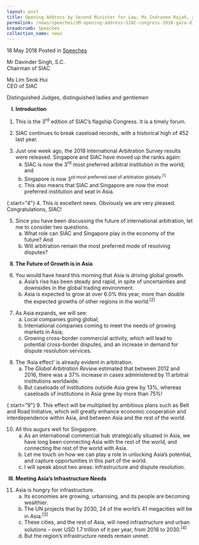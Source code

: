 ```yaml
---
layout: post
title: Opening Address by Second Minister for Law, Ms Indranee Rajah, at the SIAC Congress 2018 Gala Dinner
permalink: /news/speeches/2M-opening-address-SIAC-congress-2018-gala-dinner
breadcrumb: Speeches
collection_name: news
---
```


18 May 2018 Posted in [Speeches](/news/speeches)


Mr Davinder Singh, S.C.  
Chairman of SIAC  

Ms Lim Seok Hui  
CEO of SIAC  


Distinguished Judges, distinguished ladies and gentlemen

<ol style="list-style-type: upper-roman; font-weight:bold;">
<li> Introduction</li>
</ol>


1. This is the 3<sup>rd</sup> edition of SIAC’s flagship Congress. It is a timely forum.

 

2. SIAC continues to break caseload records, with a historical high of 452 last year.

<ol start="3">
<li>Just one week ago, the 2018 International Arbitration Survey results were released. Singapore and SIAC have moved up the ranks again:

<ol style="list-style-type: lower-alpha">

<li>SIAC is now the 3<sup>rd</sup> most preferred arbitral institution in the world; and</li>
<li>Singapore is now 3<sup>rd</up> most preferred seat of arbitration globally.<sup>[1]</sup></li> 
<li>This also means that SIAC and Singapore are now the most preferred institution and seat in Asia.</li>

</ol>

</li>
</ol>

{:start="4"}
4. This is excellent news. Obviously we are very pleased.  Congratulations, SIAC!

<ol start="5">
<li>Since you have been discussing the future of international arbitration, let me to consider two questions.

<ol style="list-style-type: lower-alpha">
<li>What role can SIAC and Singapore play in the economy of the future? And</li>
<li>Will arbitration remain the most preferred mode of resolving disputes?</li>
</ol>

</li>
</ol>


<ol start="2" style="list-style-type: upper-roman; font-weight: bold;">
<li>The Future of Growth is in Asia </li>
</ol>

<ol start="6">
<li>  You would have heard this morning that Asia is driving global growth.

<ol style="list-style-type: lower-alpha">
<li>Asia’s rise has been steady and rapid, in spite of uncertainties and downsides in the global trading                              environment.</li>

<li>Asia is expected to grow at over 6.0% this year, more than double the expected growths of other regions in                the world.<sup>[2]</sup></li> 
</ol>


</li>
</ol>

<ol start="7">
<li>As Asia expands, we will see:

<ol style="list-style-type: lower-alpha">
<li>Local companies going global;</li>
<li>International companies coming to meet the needs of growing markets in Asia; </li>   
<li>Growing cross-border commercial activity, which will lead to potential cross-border disputes, and an                            increase in demand for dispute resolution services.</li>
</ol>

</li>
</ol>


<ol start="8" >
<li>The ‘Asia effect’ is already evident in arbitration.

<ol style="list-style-type: lower-alpha">
<li>The <i>Global Arbitration Review</i> estimated that between 2012 and 2016, there was a 37% increase in cases                administered by 11 arbitral institutions worldwide.</li>
<li> But caseloads of institutions outside Asia grew by 13%, whereas caseloads of institutions in Asia grew by                  more than 75%!</li>
</ol>

</li>
</ol>

{:start="9"}
9. This effect will be multiplied by ambitious plans such as Belt and Road Initiative, which will greatly enhance economic cooperation and interdependence within Asia, and between Asia and the rest of the world.


<ol start="10">
<li>All this augurs well for Singapore.
<ol style="list-style-type: lower-alpha">

<li>As an international commercial hub strategically situated in Asia, we have long been connecting Asia with                  the rest of the world, and connecting the rest of the world with Asia.</li>
<li>Let me touch on how we can play a role in unlocking Asia’s potential, and capture opportunities in this part                of the world.</li>
<li>I will speak about two areas: infrastructure and dispute resolution. </li>


</ol>

</li>
</ol>




<ol start="3" style="list-style-type: upper-roman;font-weight: bold">
<li>  Meeting Asia’s Infrastructure Needs</li>
</ol>

<ol start="11">
<li>  Asia is hungry for infrastructure.


<ol style="list-style-type: lower-alpha">
<li>Its economies are growing, urbanising, and its people are becoming wealthier.  </li>
<li>The UN projects that by 2030, 24 of the world’s 41 megacities will be in Asia.<sup>[3]</sup></li> 
<li>These cities, and the rest of Asia, will need infrastructure and urban solutions – over USD 1.7 trillion of it                    per year, from 2016 to 2030.<sup>[4]</sup></li>  
<li> But the region’s infrastructure needs remain unmet.</li>

</ol>

</li>
</ol>

